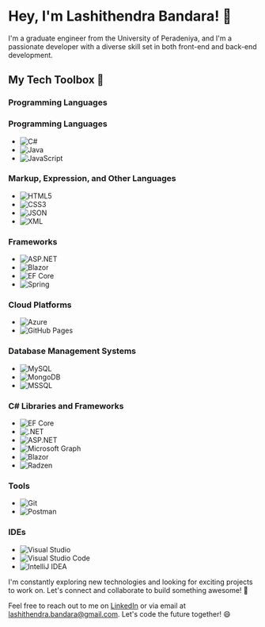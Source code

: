 # Hey, I'm Lashithendra Bandara! 👋

I'm a graduate engineer from the University of Peradeniya, and I'm a passionate developer with a diverse skill set in both front-end and back-end development.

## My Tech Toolbox 🧰

### Programming Languages
### Programming Languages
- ![C#](https://img.shields.io/badge/C%23-%23507C7C?style=flat-square&logo=c-sharp&logoColor=white)
- ![Java](https://img.shields.io/badge/Java-%23e76f00?style=flat-square&logo=java&logoColor=white)
- ![JavaScript](https://img.shields.io/badge/JavaScript-%23f7df1e?style=flat-square&logo=javascript&logoColor=black)

### Markup, Expression, and Other Languages
- ![HTML5](https://img.shields.io/badge/HTML5-%23e34f26?style=flat-square&logo=html5&logoColor=white)
- ![CSS3](https://img.shields.io/badge/CSS3-%231f61a3?style=flat-square&logo=css3&logoColor=white)
- ![JSON](https://img.shields.io/badge/JSON-%23000000?style=flat-square&logo=json&logoColor=white)
- ![XML](https://img.shields.io/badge/XML-%23f7df1e?style=flat-square&logo=xml&logoColor=white)


### Frameworks
- ![ASP.NET](https://img.shields.io/badge/ASP.NET-%23007ACC?style=flat-square&logo=asp.net&logoColor=white)
- ![Blazor](https://img.shields.io/badge/Blazor-%234c51bf?style=flat-square&logo=blazor&logoColor=white)
- ![EF Core](https://img.shields.io/badge/EF%20Core-%2300A9E0?style=flat-square&logo=ef%20core&logoColor=white)
- ![Spring](https://img.shields.io/badge/Spring-%236db33f?style=flat-square&logo=spring&logoColor=white)


### Cloud Platforms
- ![Azure](https://img.shields.io/badge/Azure-%232C6BBF?style=flat-square&logo=azure&logoColor=white)
- ![GitHub Pages](https://img.shields.io/badge/GitHub%20Pages-%23327FC7?style=flat-square&logo=github&logoColor=white)

### Database Management Systems
- ![MySQL](https://img.shields.io/badge/MySQL-%234479a1?style=flat-square&logo=mysql&logoColor=white)
- ![MongoDB](https://img.shields.io/badge/MongoDB-%234ea94b?style=flat-square&logo=mongodb&logoColor=white)
- ![MSSQL](https://img.shields.io/badge/MSSQL-%23f7f7f7?style=flat-square&logo=microsoft-sql-server&logoColor=black)


### C# Libraries and Frameworks
- ![EF Core](https://img.shields.io/badge/EF%20Core-%2300A9E0?style=flat-square&logo=ef%20core&logoColor=white)
- ![.NET](https://img.shields.io/badge/.NET-%23277A8E?style=flat-square&logo=.net&logoColor=white)
- ![ASP.NET](https://img.shields.io/badge/ASP.NET-%23007ACC?style=flat-square&logo=asp.net&logoColor=white)
- ![Microsoft Graph](https://img.shields.io/badge/Microsoft%20Graph-%2337468C?style=flat-square&logo=microsoft-graph&logoColor=white)
- ![Blazor](https://img.shields.io/badge/Blazor-%234c51bf?style=flat-square&logo=blazor&logoColor=white)
- ![Radzen](https://img.shields.io/badge/Radzen-%23212121?style=flat-square&logo=radzen&logoColor=white)


### Tools
- ![Git](https://img.shields.io/badge/Git-%23f05032?style=flat-square&logo=git&logoColor=white)
- ![Postman](https://img.shields.io/badge/Postman-%23ff6c37?style=flat-square&logo=postman&logoColor=white)

### IDEs
- ![Visual Studio](https://img.shields.io/badge/Visual%20Studio-%23007396?style=flat-square&logo=visual-studio&logoColor=white)
- ![Visual Studio Code](https://img.shields.io/badge/Visual%20Studio%20Code-%23007acc?style=flat-square&logo=visual-studio-code&logoColor=white)
- ![IntelliJ IDEA](https://img.shields.io/badge/IntelliJ%20IDEA-%23000000?style=flat-square&logo=intellij-idea&logoColor=white)


I'm constantly exploring new technologies and looking for exciting projects to work on. Let's connect and collaborate to build something awesome! 🚀

Feel free to reach out to me on [LinkedIn](https://www.linkedin.com/in/lashithendra-bandara-a46791231) or via email at lashithendra.bandara@gmail.com. Let's code the future together! 😄

